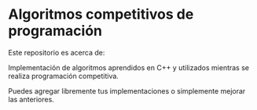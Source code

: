 # Algoritmos competitivos de programación

Este repositorio es acerca de:

Implementación de algoritmos aprendidos en C++ y utilizados mientras se realiza programación competitiva.

Puedes agregar libremente tus implementaciones o simplemente mejorar las anteriores.